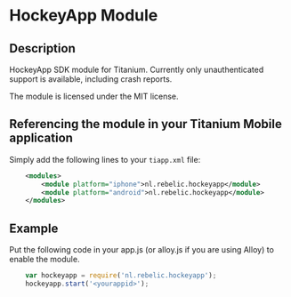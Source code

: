 # HockeyApp Module

## Description

HockeyApp SDK module for Titanium. Currently only unauthenticated support is available, including crash reports. 

The module is licensed under the MIT license.

## Referencing the module in your Titanium Mobile application ##

Simply add the following lines to your `tiapp.xml` file:

```xml    
    <modules>
        <module platform="iphone">nl.rebelic.hockeyapp</module> 
        <module platform="android">nl.rebelic.hockeyapp</module> 
    </modules>
```

## Example

Put the following code in your app.js (or alloy.js if you are using Alloy) to enable the module.

```javascript
	var hockeyapp = require('nl.rebelic.hockeyapp');
	hockeyapp.start('<yourappid>');
```

